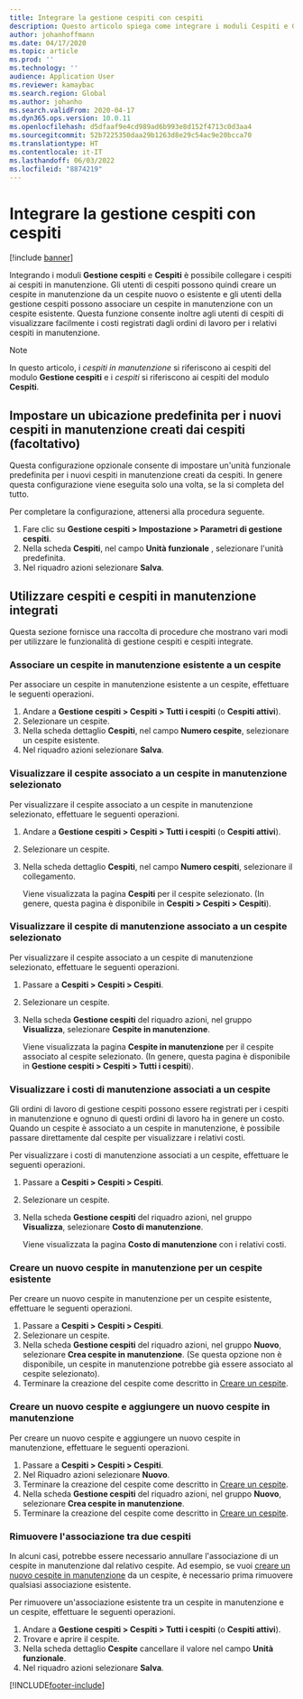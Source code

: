 ```yaml
---
title: Integrare la gestione cespiti con cespiti
description: Questo articolo spiega come integrare i moduli Cespiti e Gestione cespiti, in modo da poter collegare i cespiti ai cespiti in manutenzione.
author: johanhoffmann
ms.date: 04/17/2020
ms.topic: article
ms.prod: ''
ms.technology: ''
audience: Application User
ms.reviewer: kamaybac
ms.search.region: Global
ms.author: johanho
ms.search.validFrom: 2020-04-17
ms.dyn365.ops.version: 10.0.11
ms.openlocfilehash: d5dfaaf9e4cd989ad6b993e8d152f4713c0d3aa4
ms.sourcegitcommit: 52b7225350daa29b1263d8e29c54ac9e20bcca70
ms.translationtype: HT
ms.contentlocale: it-IT
ms.lasthandoff: 06/03/2022
ms.locfileid: "8874219"
---
```

# <a name="integrate-asset-management-with-fixed-assets"></a>Integrare la gestione cespiti con cespiti

[!include [banner](../../includes/banner.md)]

Integrando i moduli **Gestione cespiti** e **Cespiti** è possibile collegare i cespiti ai cespiti in manutenzione. Gli utenti di cespiti possono quindi creare un cespite in manutenzione da un cespite nuovo o esistente e gli utenti della gestione cespiti possono associare un cespite in manutenzione con un cespite esistente. Questa funzione consente inoltre agli utenti di cespiti di visualizzare facilmente i costi registrati dagli ordini di lavoro per i relativi cespiti in manutenzione.

> [!NOTE]
> In questo articolo, i *cespiti in manutenzione* si riferiscono ai cespiti del modulo **Gestione cespiti** e i *cespiti* si riferiscono ai cespiti del modulo **Cespiti**.

## <a name="set-a-default-location-for-new-maintenance-assets-that-are-created-from-fixed-assets-optional"></a>Impostare un ubicazione predefinita per i nuovi cespiti in manutenzione creati dai cespiti (facoltativo)

Questa configurazione opzionale consente di impostare un'unità funzionale predefinita per i nuovi cespiti in manutenzione creati da cespiti. In genere questa configurazione viene eseguita solo una volta, se la si completa del tutto.

Per completare la configurazione, attenersi alla procedura seguente.

1. Fare clic su **Gestione cespiti \> Impostazione \> Parametri di gestione cespiti**.
1. Nella scheda **Cespiti**, nel campo **Unità funzionale** , selezionare l'unità predefinita.
1. Nel riquadro azioni selezionare **Salva**.

## <a name="work-with-integrated-maintenance-assets-and-fixed-assets"></a>Utilizzare cespiti e cespiti in manutenzione integrati

Questa sezione fornisce una raccolta di procedure che mostrano vari modi per utilizzare le funzionalità di gestione cespiti e cespiti integrate.

### <a name="associate-an-existing-maintenance-asset-with-a-fixed-asset"></a>Associare un cespite in manutenzione esistente a un cespite

Per associare un cespite in manutenzione esistente a un cespite, effettuare le seguenti operazioni.

1. Andare a **Gestione cespiti \> Cespiti \> Tutti i cespiti** (o **Cespiti attivi**).
1. Selezionare un cespite.
1. Nella scheda dettaglio **Cespiti**, nel campo **Numero cespite**, selezionare un cespite esistente.
1. Nel riquadro azioni selezionare **Salva**.

### <a name="view-the-fixed-asset-that-is-associated-with-a-selected-maintenance-asset"></a>Visualizzare il cespite associato a un cespite in manutenzione selezionato

Per visualizzare il cespite associato a un cespite in manutenzione selezionato, effettuare le seguenti operazioni.

1. Andare a **Gestione cespiti \> Cespiti \> Tutti i cespiti** (o **Cespiti attivi**).
1. Selezionare un cespite.
1. Nella scheda dettaglio **Cespiti**, nel campo **Numero cespiti**, selezionare il collegamento.

    Viene visualizzata la pagina **Cespiti** per il cespite selezionato. (In genere, questa pagina è disponibile in **Cespiti \> Cespiti \> Cespiti**).

### <a name="view-the-maintenance-asset-that-is-associated-with-a-selected-fixed-asset"></a>Visualizzare il cespite di manutenzione associato a un cespite selezionato

Per visualizzare il cespite associato a un cespite di manutenzione selezionato, effettuare le seguenti operazioni.

1. Passare a **Cespiti \> Cespiti \> Cespiti**.
1. Selezionare un cespite.
1. Nella scheda **Gestione cespiti** del riquadro azioni, nel gruppo **Visualizza**, selezionare **Cespite in manutenzione**.

    Viene visualizzata la pagina **Cespite in manutenzione** per il cespite associato al cespite selezionato. (In genere, questa pagina è disponibile in **Gestione cespiti \> Cespiti \> Tutti i cespiti**).

### <a name="view-maintenance-costs-that-are-associated-with-a-fixed-asset"></a>Visualizzare i costi di manutenzione associati a un cespite

Gli ordini di lavoro di gestione cespiti possono essere registrati per i cespiti in manutenzione e ognuno di questi ordini di lavoro ha in genere un costo. Quando un cespite è associato a un cespite in manutenzione, è possibile passare direttamente dal cespite per visualizzare i relativi costi.

Per visualizzare i costi di manutenzione associati a un cespite, effettuare le seguenti operazioni.

1. Passare a **Cespiti \> Cespiti \> Cespiti**.
1. Selezionare un cespite.
1. Nella scheda **Gestione cespiti** del riquadro azioni, nel gruppo **Visualizza**, selezionare **Costo di manutenzione**.

    Viene visualizzata la pagina **Costo di manutenzione** con i relativi costi.

### <a name="create-a-new-maintenance-asset-for-an-existing-fixed-asset"></a><a name="new-maintenance-from-fixed"></a>Creare un nuovo cespite in manutenzione per un cespite esistente

Per creare un nuovo cespite in manutenzione per un cespite esistente, effettuare le seguenti operazioni.

1. Passare a **Cespiti \> Cespiti \> Cespiti**.
1. Selezionare un cespite.
1. Nella scheda **Gestione cespiti** del riquadro azioni, nel gruppo **Nuovo**, selezionare **Crea cespite in manutenzione**. (Se questa opzione non è disponibile, un cespite in manutenzione potrebbe già essere associato al cespite selezionato).
1. Terminare la creazione del cespite come descritto in [Creare un cespite](../objects/create-an-object.md).

### <a name="create-a-new-fixed-asset-and-add-a-new-maintenance-asset-for-it"></a>Creare un nuovo cespite e aggiungere un nuovo cespite in manutenzione

Per creare un nuovo cespite e aggiungere un nuovo cespite in manutenzione, effettuare le seguenti operazioni.

1. Passare a **Cespiti \> Cespiti \> Cespiti**.
1. Nel Riquadro azioni selezionare **Nuovo**.
1. Terminare la creazione del cespite come descritto in [Creare un cespite](../../../finance/fixed-assets/tasks/create-fixed-asset.md).
1. Nella scheda **Gestione cespiti** del riquadro azioni, nel gruppo **Nuovo**, selezionare **Crea cespite in manutenzione**.
1. Terminare la creazione del cespite come descritto in [Creare un cespite](../objects/create-an-object.md).

### <a name="remove-the-association-between-two-assets"></a>Rimuovere l'associazione tra due cespiti

In alcuni casi, potrebbe essere necessario annullare l'associazione di un cespite in manutenzione dal relativo cespite. Ad esempio, se vuoi [creare un nuovo cespite in manutenzione](#new-maintenance-from-fixed) da un cespite, è necessario prima rimuovere qualsiasi associazione esistente.

Per rimuovere un'associazione esistente tra un cespite in manutenzione e un cespite, effettuare le seguenti operazioni.

1. Andare a **Gestione cespiti \> Cespiti \> Tutti i cespiti** (o **Cespiti attivi**).
1. Trovare e aprire il cespite.
1. Nella scheda dettaglio **Cespite** cancellare il valore nel campo **Unità funzionale**.
1. Nel riquadro azioni selezionare **Salva**.


[!INCLUDE[footer-include](../../../includes/footer-banner.md)]